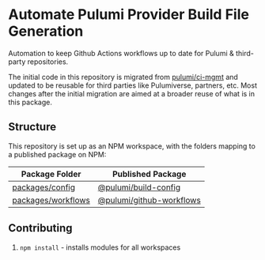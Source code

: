 # Automate Pulumi Provider Build File Generation

Automation to keep Github Actions workflows up to date for Pulumi &amp; third-party
repositories.

The initial code in this repository is migrated from [pulumi/ci-mgmt](https://github.com/pulumi/ci-mgmt)
and updated to be reusable for third parties like Pulumiverse, partners, etc. Most changes after the
initial migration are aimed at a broader reuse of what is in this package.

## Structure

This repository is set up as an NPM workspace, with the folders mapping to a published package on NPM:

| Package Folder | Published Package |
| --- | --- |
| [packages/config](packages/config/) | [@pulumi/build-config](https://www.npmjs.com/package/@pulumi/build-config) |
| [packages/workflows](packages/config/) | [@pulumi/github-workflows](https://www.npmjs.com/package/@pulumi/github-workflows) |

## Contributing

1. `npm install` - installs modules for all workspaces
